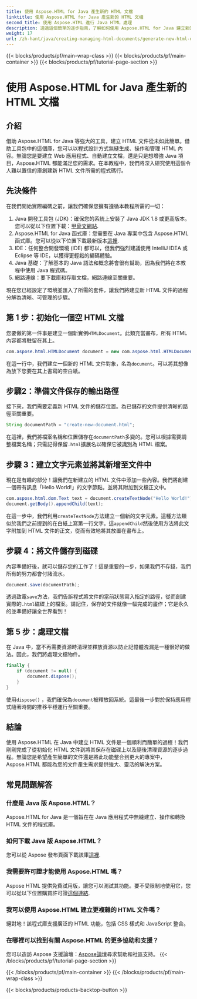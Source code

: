 ```yaml
---
title: 使用 Aspose.HTML for Java 產生新的 HTML 文檔
linktitle: 使用 Aspose.HTML for Java 產生新的 HTML 文檔
second_title: 使用 Aspose.HTML 進行 Java HTML 處理
description: 透過這個簡單的逐步指南，了解如何使用 Aspose.HTML for Java 建立新的 HTML 文件。開始產生動態 HTML 內容。
weight: 17
url: /zh-hant/java/creating-managing-html-documents/generate-new-html-documents/
---
```


{{< blocks/products/pf/main-wrap-class >}}
{{< blocks/products/pf/main-container >}}
{{< blocks/products/pf/tutorial-page-section >}}

# 使用 Aspose.HTML for Java 產生新的 HTML 文檔

## 介紹
借助 Aspose.HTML for Java 等強大的工具，建立 HTML 文件從未如此簡單。借助工具包中的這個庫，您可以以程式設計方式無縫生成、操作和管理 HTML 內容。無論您是要建立 Web 應用程式、自動建立文檔，還是只是想增強 Java 項目，Aspose.HTML 都能滿足您的需求。在本教程中，我們將深入研究使用這個令人難以置信的庫創建新 HTML 文件所需的程式碼行。
## 先決條件
在我們開始實際編碼之前，讓我們確保您擁有遵循本教程所需的一切：
1.  Java 開發工具包 (JDK)：確保您的系統上安裝了 Java JDK 1.8 或更高版本。您可以從以下位置下載：[甲骨文網站](https://www.oracle.com/java/technologies/javase-jdk11-downloads.html).
2. Aspose.HTML for Java 函式庫：您需要在 Java 專案中包含 Aspose.HTML 函式庫。您可以從以下位置下載最新版本[這裡](https://releases.aspose.com/html/java/).
3. IDE：任何整合開發環境 (IDE) 都可以，但我們強烈建議使用 IntelliJ IDEA 或 Eclipse 等 IDE，以獲得更輕鬆的編碼體驗。
4. Java 基礎：了解基本的 Java 語法和概念將會很有幫助，因為我們將在本教程中使用 Java 程式碼。
5. 網路連線：要下載庫和存取文檔，網路連線至關重要。

現在您已經設定了環境並匯入了所需的套件，讓我們將建立新 HTML 文件的過程分解為清晰、可管理的步驟。
## 第 1 步：初始化一個空 HTML 文檔
您要做的第一件事是建立一個新實例`HTMLDocument`。此類充當畫布，所有 HTML 內容都將駐留在其上。
```java
com.aspose.html.HTMLDocument document = new com.aspose.html.HTMLDocument();
```
在這一行中，我們建立一個新的 HTML 文件對象，名為`document`。可以將其想像為放下您要在其上書寫的空白紙。
## 步驟2：準備文件保存的輸出路徑
接下來，我們需要定義新 HTML 文件的儲存位置。為已儲存的文件提供清晰的路徑至關重要。
```java
String documentPath = "create-new-document.html";
```
在這裡，我們將檔案名稱和位置儲存在`documentPath`多變的。您可以根據需要調整檔案名稱；只需記得保留`.html`擴展名以確保它被識別為 HTML 檔案。
## 步驟 3：建立文字元素並將其新增至文件中
現在是有趣的部分！讓我們在新建立的 HTML 文件中添加一些內容。我們將創建一個帶有訊息「Hello World!」的文字節點。並將其附加到文檔正文中。
```java
com.aspose.html.dom.Text text = document.createTextNode("Hello World!");
document.getBody().appendChild(text);
```
在這一步中，我們利用`createTextNode`方法建立一個新的文字元素。這種方法類似於我們之前提到的在白紙上寫第一行文字。這`appendChild`然後使用方法將此文字附加到 HTML 文件的正文，從而有效地將其放置在畫布上。
## 步驟 4：將文件儲存到磁碟
內容準備好後，就可以儲存您的工作了！這是重要的一步，如果我們不存錢，我們所有的努力都會付諸流水。 
```java
document.save(documentPath);
```
透過致電`save`方法，我們告訴程式將文件的當前狀態寫入指定的路徑，從而創建實際的`.html`磁碟上的檔案。請記住，保存的文件就像一幅完成的畫作；它是永久的並準備好讓全世界看到！
## 第 5 步：處理文檔
在 Java 中，當不再需要資源時清理並釋放資源以防止記憶體洩漏是一種很好的做法。因此，我們將處理文檔物件。
```java
finally {
    if (document != null) {
        document.dispose();
    }
}
```
使用`dispose()` ，我們確保為`document`被釋放回系統。這最後一步對於保持應用程式隨著時間的推移平穩運行至關重要。
## 結論
使用 Aspose.HTML 在 Java 中建立 HTML 文件是一個順利而簡單的過程！我們剛剛完成了從初始化 HTML 文件到將其保存在磁碟上以及隨後清理資源的逐步過程。無論您是希望產生簡單的文件還是將此功能整合到更大的專案中，Aspose.HTML 都能為您的文件產生需求提供強大、靈活的解決方案。
## 常見問題解答
### 什麼是 Java 版 Aspose.HTML？
Aspose.HTML for Java 是一個旨在在 Java 應用程式中無縫建立、操作和轉換 HTML 文件的程式庫。
### 如何下載 Java 版 Aspose.HTML？
您可以從 Aspose 發布頁面下載該庫[這裡](https://releases.aspose.com/html/java/).
### 我需要許可證才能使用 Aspose.HTML 嗎？
 Aspose HTML 提供免費試用版，讓您可以測試其功能。要不受限制地使用它，您可以從以下位置購買許可證[這個連結](https://purchase.aspose.com/buy).
### 我可以使用 Aspose.HTML 建立更複雜的 HTML 文件嗎？
絕對地！該程式庫支援廣泛的 HTML 功能，包括 CSS 樣式和 JavaScript 整合。
### 在哪裡可以找到有關 Aspose.HTML 的更多協助和支援？
您可以造訪 Aspose 支援論壇：[Aspose論壇](https://forum.aspose.com/c/html/29)尋求幫助和社區支持。
{{< /blocks/products/pf/tutorial-page-section >}}

{{< /blocks/products/pf/main-container >}}
{{< /blocks/products/pf/main-wrap-class >}}

{{< blocks/products/products-backtop-button >}}
